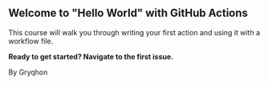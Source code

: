 ## Welcome to "Hello World" with GitHub Actions

This course will walk you through writing your first action and using it with a workflow file. 

**Ready to get started? Navigate to the first issue.**

By Gryqhon